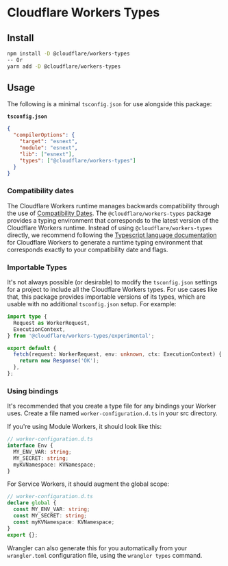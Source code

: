 # Cloudflare Workers Types

## Install

```bash
npm install -D @cloudflare/workers-types
-- Or
yarn add -D @cloudflare/workers-types
```

## Usage

The following is a minimal `tsconfig.json` for use alongside this package:

**`tsconfig.json`**

```json
{
  "compilerOptions": {
    "target": "esnext",
    "module": "esnext",
    "lib": ["esnext"],
    "types": ["@cloudflare/workers-types"]
  }
}
```

### Compatibility dates

The Cloudflare Workers runtime manages backwards compatibility through the use of [Compatibility Dates](https://developers.cloudflare.com/workers/platform/compatibility-dates/). The `@cloudflare/workers-types` package provides a typing environment that corresponds to the latest version of the Cloudflare Workers runtime. Instead of using `@cloudflare/workers-types` directly, we recommend following the [Typescript language documentation](https://developers.cloudflare.com/workers/languages/typescript/) for Cloudflare Workers to generate a runtime typing environment that corresponds exactly to your compatibility date and flags.

### Importable Types

It's not always possible (or desirable) to modify the `tsconfig.json` settings for a project to include all the Cloudflare Workers types. For use cases like that, this package provides importable versions of its types, which are usable with no additional `tsconfig.json` setup. For example:

```ts
import type {
  Request as WorkerRequest,
  ExecutionContext,
} from '@cloudflare/workers-types/experimental';

export default {
  fetch(request: WorkerRequest, env: unknown, ctx: ExecutionContext) {
    return new Response('OK');
  },
};
```

### Using bindings

It's recommended that you create a type file for any bindings your Worker uses. Create a file named
`worker-configuration.d.ts` in your src directory.

If you're using Module Workers, it should look like this:

```typescript
// worker-configuration.d.ts
interface Env {
  MY_ENV_VAR: string;
  MY_SECRET: string;
  myKVNamespace: KVNamespace;
}
```

For Service Workers, it should augment the global scope:

```typescript
// worker-configuration.d.ts
declare global {
  const MY_ENV_VAR: string;
  const MY_SECRET: string;
  const myKVNamespace: KVNamespace;
}
export {};
```

Wrangler can also generate this for you automatically from your `wrangler.toml` configuration file, using the `wrangler types` command.
